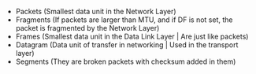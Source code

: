 - Packets (Smallest data unit in the Network Layer)
- Fragments (If packets are larger than MTU, and if DF is not set, the packet is fragmented by the Network Layer)
- Frames (Smallest data unit in the Data Link Layer | Are just like packets)
- Datagram (Data unit of transfer in networking | Used in the transport layer)
- Segments (They are broken packets with checksum added in them)